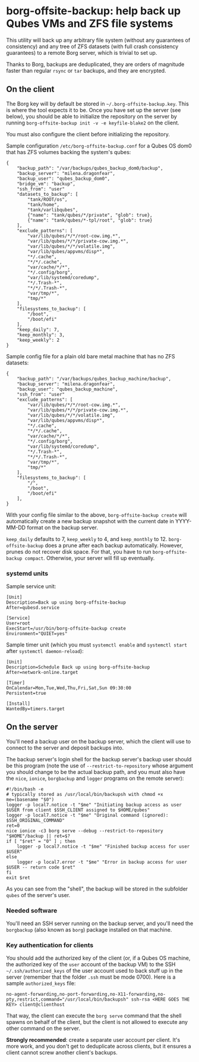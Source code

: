 # borg-offsite-backup: help back up Qubes VMs and ZFS file systems

This utility will back up any arbitrary file system (without any
guarantees of consistency) and any tree of ZFS datasets (with
full crash consistency guarantees) to a remote Borg server, which
is trivial to set up.

Thanks to Borg, backups are deduplicated, they are orders of magnitude
faster than regular `rsync` or `tar` backups, and they are encrypted.

## On the client

The Borg key will by default be stored in `~/.borg-offsite-backup.key`.
This is where the tool expects it to be.  Once you have set up the
server (see below), you should be able to initialize the repository
on the server by running `borg-offsite-backup init -v -e keyfile-blake2`
on the client.

You must also configure the client before initializing the repository.

Sample configuration `/etc/borg-offsite-backup.conf` for a Qubes OS
dom0 that has ZFS volumes backing the system's qubes:

```
{
    "backup_path": "/var/backups/qubes_backup_dom0/backup",
    "backup_server": "milena.dragonfear",
    "backup_user": "qubes_backup_dom0",
    "bridge_vm": "backup",
    "ssh_from": "user"
    "datasets_to_backup": [
        "tank/ROOT/os",
        "tank/home",
        "tank/varlibqubes",
        {"name": "tank/qubes/*/private", "glob": true},
        {"name": "tank/qubes/*-tpl/root", "glob": true}
    ],
    "exclude_patterns": [
        "var/lib/qubes/*/*/root-cow.img.*",
        "var/lib/qubes/*/*/private-cow.img.*",
        "var/lib/qubes/*/*/volatile.img",
        "var/lib/qubes/appvms/disp*",
        "*/.cache",
        "*/*/.cache",
        "var/cache/*/*",
        "*/.config/borg",
        "var/lib/systemd/coredump",
        "*/.Trash-*",
        "*/*/.Trash-*",
        "var/tmp/*",
        "tmp/*"
    ],
    "filesystems_to_backup": [
        "/boot",
        "/boot/efi"
    ],
    "keep_daily": 7,
    "keep_monthly": 3,
    "keep_weekly": 2
}
```

Sample config file for a plain old bare metal machine that has
no ZFS datasets:

```
{
    "backup_path": "/var/backups/qubes_backup_machine/backup",
    "backup_server": "milena.dragonfear",
    "backup_user": "qubes_backup_machine",
    "ssh_from": "user"
    "exclude_patterns": [
        "var/lib/qubes/*/*/root-cow.img.*",
        "var/lib/qubes/*/*/private-cow.img.*",
        "var/lib/qubes/*/*/volatile.img",
        "var/lib/qubes/appvms/disp*",
        "*/.cache",
        "*/*/.cache",
        "var/cache/*/*",
        "*/.config/borg",
        "var/lib/systemd/coredump",
        "*/.Trash-*",
        "*/*/.Trash-*",
        "var/tmp/*",
        "tmp/*"
    ],
    "filesystems_to_backup": [
        "/",
        "/boot",
        "/boot/efi"
    ],
}
```

With your config file similar to the above,
`borg-offsite-backup create` will automatically create a new backup
snapshot with the current date in YYYY-MM-DD format on the backup server.

`keep_daily` defaults to 7, `keep_weekly` to 4, and `keep_monthly` to 12.
`borg-offsite-backup` does a prune after each backup automatically.
However, prunes do not recover disk space.  For that, you have to run
`borg-offsite-backup compact`.  Otherwise, your server will fill up
eventually.

### systemd units

Sample service unit:

```
[Unit]
Description=Back up using borg-offsite-backup
After=qubesd.service

[Service]
User=root
ExecStart=/usr/bin/borg-offsite-backup create
Environment="QUIET=yes"
```

Sample timer unit (which you must `systemctl enable` and `systemctl start`
after `systemctl daemon-reload`):

```
[Unit]
Description=Schedule Back up using borg-offsite-backup
After=network-online.target

[Timer]
OnCalendar=Mon,Tue,Wed,Thu,Fri,Sat,Sun 09:30:00
Persistent=true

[Install]
WantedBy=timers.target
```

## On the server

You'll need a backup user on the backup server, which the client
will use to connect to the server and deposit backups into.

The backup server's login shell for the backup server's backup user
should be this program (note the use of `--restrict-to-repository`
whose argument you should change to be the actual backup path, and
you must also have the `nice`, `ionice`, `borgbackup` and `logger`
programs on the remote server):

```
#!/bin/bash -e
# typically stored as /usr/local/bin/backupsh with chmod +x
me=(basename "$0")
logger -p local7.notice -t "$me" "Initiating backup access as user $USER from client $SSH_CLIENT assigned to $HOME/qubes"
logger -p local7.notice -t "$me" "Original command (ignored): $SSH_ORIGINAL_COMMAND"
ret=0
nice ionice -c3 borg serve --debug --restrict-to-repository "$HOME"/backup || ret=$?
if [ "$ret" = "0" ] ; then
    logger -p local7.notice -t "$me" "Finished backup access for user $USER"
else
    logger -p local7.error -t "$me" "Error in backup access for user $USER -- return code $ret"
fi
exit $ret
```

As you can see from the "shell", the backup will be stored in the
subfolder `qubes` of the server's user.

### Needed software

You'll need an SSH server running on the backup server, and you'll
need the `borgbackup` (also known as `borg`) package installed on
that machine.

### Key authentication for clients

You should add the authorized key of the client (or, if a Qubes OS machine,
the authorized key of the `user` account of the backup VM) to the SSH
`~/.ssh/authorized_keys` of the user account used to back stuff up in the
server (remember that the folder `.ssh` must be mode 0700).  Here is a sample
`authorized_keys` file:

```
no-agent-forwarding,no-port-forwarding,no-X11-forwarding,no-pty,restrict,command="/usr/local/bin/backupsh" ssh-rsa <HERE GOES THE KEY> client@clienthost
```

That way, the client can execute the `borg serve` command that the shell
spawns on behalf of the client, but the client is not allowed to execute
any other command on the server.

**Strongly recommended**: create a separate user account per client.
It's more work, and you don't get to deduplicate across clients,
but it ensures a client cannot screw another client's backups.
